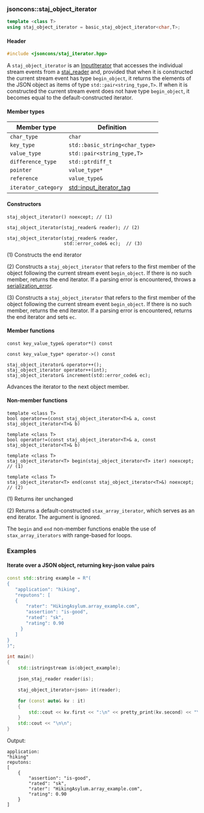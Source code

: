 ### jsoncons::staj_object_iterator

```c++
template <class T>
using staj_object_iterator = basic_staj_object_iterator<char,T>;
```

#### Header
```c++
#include <jsoncons/staj_iterator.hpp>
```

A `staj_object_iterator` is an [InputIterator](https://en.cppreference.com/w/cpp/named_req/InputIterator) that
accesses the individual stream events from a [staj_reader](staj_reader.md) and, provided that when it is constructed
the current stream event has type `begin_object`, it returns the elements
of the JSON object as items of type `std::pair<string_type,T>`. If when it is constructed the current stream event
does not have type `begin_object`, it becomes equal to the default-constructed iterator.

#### Member types

Member type                         |Definition
------------------------------------|------------------------------
`char_type`|`char`
`key_type`|`std::basic_string<char_type>`
`value_type`|`std::pair<string_type,T>`
`difference_type`|`std::ptrdiff_t`
`pointer`|`value_type*`
`reference`|`value_type&`
`iterator_category`|[std::input_iterator_tag](https://en.cppreference.com/w/cpp/iterator/iterator_tags)

#### Constructors

    staj_object_iterator() noexcept; // (1)

    staj_object_iterator(staj_reader& reader); // (2)

    staj_object_iterator(staj_reader& reader,
                         std::error_code& ec);  // (3)

(1) Constructs the end iterator

(2) Constructs a `staj_object_iterator` that refers to the first member of the object
    following the current stream event `begin_object`. If there is no such member,
    returns the end iterator. If a parsing error is encountered, throws a 
    [serialization_error](serialization_error.md).

(3) Constructs a `staj_object_iterator` that refers to the first member of the object
    following the current stream event `begin_object`. If there is no such member,
    returns the end iterator. If a parsing error is encountered, returns the end iterator 
    and sets `ec`.

#### Member functions

    const key_value_type& operator*() const

    const key_value_type* operator->() const

    staj_object_iterator& operator++();
    staj_object_iterator operator++(int); 
    staj_object_iterator& increment(std::error_code& ec);
Advances the iterator to the next object member.

#### Non-member functions

    template <class T>
    bool operator==(const staj_object_iterator<T>& a, const staj_object_iterator<T>& b)

    template <class T>
    bool operator!=(const staj_object_iterator<T>& a, const staj_object_iterator<T>& b)

    template <class T>
    staj_object_iterator<T> begin(staj_object_iterator<T> iter) noexcept; // (1)

    template <class T>
    staj_object_iterator<T> end(const staj_object_iterator<T>&) noexcept; // (2)

(1) Returns iter unchanged

(2) Returns a default-constructed `stax_array_iterator`, which serves as an end iterator. The argument is ignored.

The `begin` and `end` non-member functions enable the use of `stax_array_iterators` with range-based for loops.

### Examples

#### Iterate over a JSON object, returning key-json value pairs

```c++
const std::string example = R"(
{
   "application": "hiking",
   "reputons": [
   {
       "rater": "HikingAsylum.array_example.com",
       "assertion": "is-good",
       "rated": "sk",
       "rating": 0.90
     }
   ]
}
)";

int main()
{
    std::istringstream is(object_example);

    json_staj_reader reader(is);

    staj_object_iterator<json> it(reader);

    for (const auto& kv : it)
    {
        std::cout << kv.first << ":\n" << pretty_print(kv.second) << "\n";
    }
    std::cout << "\n\n";
}
```
Output:
```
application:
"hiking"
reputons:
[
    {
        "assertion": "is-good",
        "rated": "sk",
        "rater": "HikingAsylum.array_example.com",
        "rating": 0.90
    }
]
```

